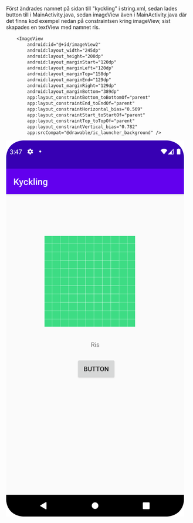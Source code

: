 
Först ändrades namnet på sidan till "kyckling" i string.xml, sedan lades button till
i MainActivity.java, sedan imageView även i MainActivity.java där det finns kod exempel
nedan på constraintsen kring imageView, sist skapades en textView med namnet ris.

```
    <ImageView
        android:id="@+id/imageView2"
        android:layout_width="245dp"
        android:layout_height="200dp"
        android:layout_marginStart="120dp"
        android:layout_marginLeft="120dp"
        android:layout_marginTop="158dp"
        android:layout_marginEnd="129dp"
        android:layout_marginRight="129dp"
        android:layout_marginBottom="389dp"
        app:layout_constraintBottom_toBottomOf="parent"
        app:layout_constraintEnd_toEndOf="parent"
        app:layout_constraintHorizontal_bias="0.569"
        app:layout_constraintStart_toStartOf="parent"
        app:layout_constraintTop_toTopOf="parent"
        app:layout_constraintVertical_bias="0.782"
        app:srcCompat="@drawable/ic_launcher_background" />
```
![img.png](img.png)